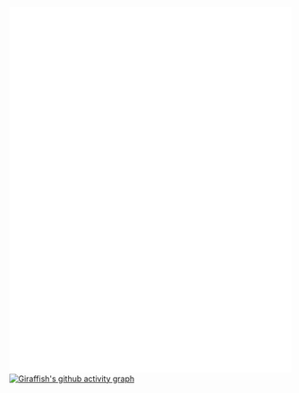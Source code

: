 <img src="/github-metrics.svg" alt="Metrics">

<a href="https://github.com/ashutosh00710/github-readme-activity-graph">
  <picture>
    <source 
      srcset="https://github-readme-activity-graph.vercel.app/graph?username=giraffishh&theme=tokyo-night&custom_title=Giraffish's%20Contribution%20Graph" 
      media="(prefers-color-scheme: dark)">
    <img 
      src="https://github-readme-activity-graph.vercel.app/graph?username=giraffishh&bg_color=ffffff&color=24292e&line=40c463&point=216e39&hide_border=true&custom_title=Giraffish's%20Contribution%20Graph" 
      alt="Giraffish's github activity graph">
  </picture>
</a>
